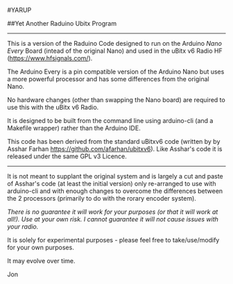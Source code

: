 #YARUP

##Yet Another Raduino Ubitx Program

----

This is a version of the Raduino Code designed to run on the Arduino *Nano
Every* Board (intead of the original Nano) and used in the uBitx v6 Radio HF
(<https://www.hfsignals.com/>).

The Arduino Every is a pin compatible version of the Arduino Nano but uses a
more powerful processor and has some differences from the original Nano.

No hardware changes (other than swapping the Nano board) are required to use
this with the uBitx v6 Radio.

It is designed to be built from the command line using arduino-cli (and a
Makefile wrapper) rather than the Arduino IDE.

This code has been derived from the standard uBitxv6 code (written by by Asshar
Farhan <https://github.com/afarhan/ubitxv6>).  Like Asshar's code it is released
under the same GPL v3 Licence.

----


It is not meant to supplant the original system and is largely a cut and paste
of Asshar's code (at least the initial version) only re-arranged to use with
arduino-cli and with enough changes to overcome the differences between the 2
processors (primarily to do with the rorary encoder system).

*There is no guarantee it will work for your purposes (or that it will work at
all!).  Use at your own risk.  I cannot guarantee it will not cause issues with
your radio.*

It is solely for experimental purposes - please feel free to take/use/modify for
your own purposes.

It may evolve over time.


Jon

